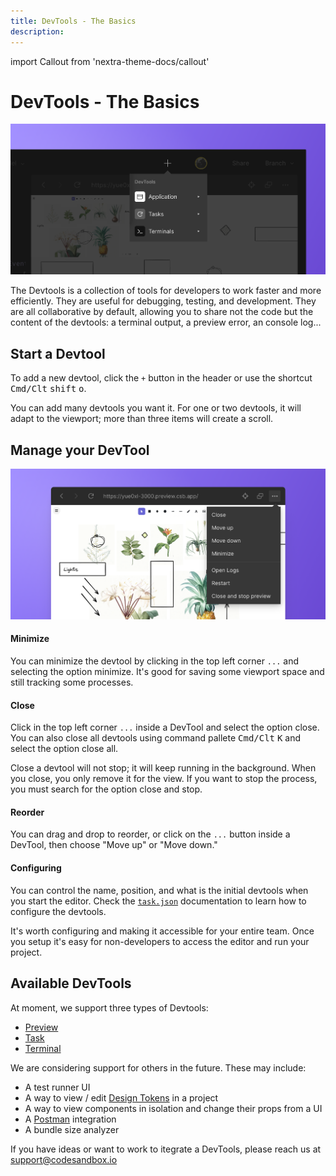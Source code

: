 ```yaml
---
title: DevTools - The Basics
description: 
---
```


import Callout from 'nextra-theme-docs/callout'

# DevTools - The Basics
 
![CodeSandbox Projects Preview](../images/devtools-open.png)

The Devtools is a collection of tools for developers to work faster and more efficiently. They are useful for debugging, testing, and development. They are all collaborative by default, allowing you to share not the code but the content of the devtools: a terminal output, a preview error, an console log...

## Start a Devtool

To add a new devtool, click the `+` button in the header or use the shortcut <kbd>Cmd/Clt</kbd> <kbd>shift</kbd> <kbd>o</kbd>.

You can add many devtools you want it. For one or two devtools, it will adapt to the viewport; more than three items will create a scroll. 

## Manage your DevTool 

![CodeSandbox Projects Preview](../images/devtools-options.png)

#### Minimize

You can minimize the devtool by clicking in the top left corner `...` and selecting the option minimize. It's good for saving some viewport space and still tracking some processes. 

#### Close 

Click in the top left corner `...` inside a DevTool and select the option close. You can also close all devtools using command pallete <kbd>Cmd/Clt</kbd> <kbd>K</kbd> and select the option close all.

<Callout emoji="★">
Close a devtool will not stop; it will keep running in the background. When you close, you only remove it for the view. If you want to stop the process, you must search for the option close and stop. 
</Callout>

#### Reorder

You can drag and drop to reorder, or click on the `...` button inside a DevTool, then choose "Move up" or "Move down."

#### Configuring

You can control the name, position, and what is the initial devtools when you start the editor. Check the [`task.json`](a) documentation to learn how to configure the devtools.

<Callout emoji="★">
It's worth configuring and making it accessible for your entire team. Once you setup it's easy for non-developers to access the editor and run your project.
</Callout>

## Available DevTools

At moment, we support three types of Devtools:

- [Preview](./preview)
- [Task](./task)
- [Terminal](./terminal)

We are considering support for others in the future. These may include:

- A test runner UI
- A way to view / edit [Design Tokens](https://css-tricks.com/what-are-design-tokens/) in a project
- A way to view components in isolation and change their props from a UI
- A [Postman](https://www.postman.com/) integration
- A bundle size analyzer

If you have ideas or want to work to itegrate a DevTools, please reach us at [support@codesandbox.io](a)
